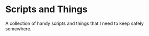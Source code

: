 # Scripts and Things

A collection of handy scripts and things that I need to keep safely somewhere.